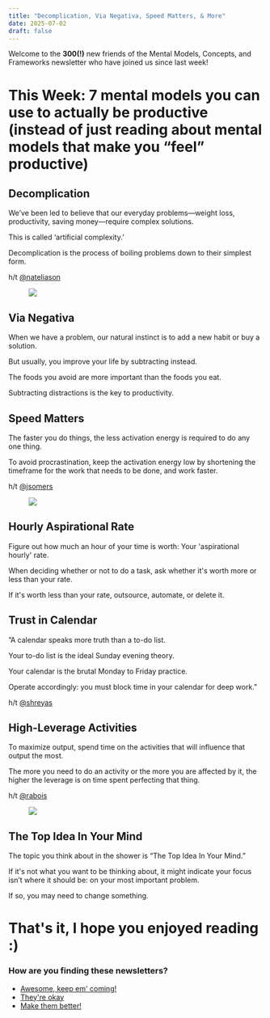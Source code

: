 ```yaml
---
title: "Decomplication, Via Negativa, Speed Matters, & More"
date: 2025-07-02
draft: false
---
```


<p id="">Welcome to the <strong id="">300(!)</strong> new friends of the Mental Models, Concepts, and Frameworks newsletter who have joined us since last week!</p><h1 id="">This Week: 7 mental models you can use to actually be productive (instead of just reading about mental models that make you “feel” productive)</h1><h2 id="">Decomplication</h2><p id="">We’ve been led to believe that our everyday problems—weight loss, productivity, saving money—require complex solutions.</p><p id="">This is called ‘artificial complexity.’</p><p id="">Decomplication is the process of boiling problems down to their simplest form.</p><p id="">h/t <a href="https://flight.beehiiv.net/v2/clicks/eyJhbGciOiJIUzI1NiIsInR5cCI6IkpXVCJ9.eyJ1cmwiOiJodHRwczovL3R3aXR0ZXIuY29tL25hdGVsaWFzb24iLCJwb3N0X2lkIjoiYmYyNWFjNjAtZTc5My00ODYxLTgxZDItNDA3MTg1NjY0ZWQyIiwicHVibGljYXRpb25faWQiOiIxMzdkNWU4My05NTAzLTRkYjctYThjNC1mMzQxNWMyMDU1YWUiLCJ2aXNpdF90b2tlbiI6IjdjYjdiN2U1LTkxMjUtNDQyZi1iOGI4LTI3Y2RjMTUyYWRiYiIsImlhdCI6MTY3ODcwNTU4MC44MDksImlzcyI6Im9yY2hpZCJ9.hLggSxxYk9ZOp8zgn4qAurZcPklD8CRtIe-nl3893y0" target="_blank" id="">@nateliason</a></p><figure class="w-richtext-figure-type-image w-richtext-align-center" data-rt-type="image" data-rt-align="center"><div><img src="https://uploads-ssl.webflow.com/63fd511e232de229bfe66c52/640fa902e3c8693ba813fb33_image.jpeg" id="" width="auto" height="auto" loading="auto"></div></figure><h2 id="">Via Negativa</h2><p id="">When we have a problem, our natural instinct is to add a new habit or buy a solution.</p><p id="">But usually, you improve your life by subtracting instead.</p><p id="">The foods you avoid are more important than the foods you eat.</p><p id="">Subtracting distractions is the key to productivity.</p><h2 id="">Speed Matters</h2><p id="">The faster you do things, the less activation energy is required to do any one thing.</p><p id="">To avoid procrastination, keep the activation energy low by shortening the timeframe for the work that needs to be done, and work faster.</p><p id="">h/t <a href="https://flight.beehiiv.net/v2/clicks/eyJhbGciOiJIUzI1NiIsInR5cCI6IkpXVCJ9.eyJ1cmwiOiJodHRwczovL3R3aXR0ZXIuY29tL2pzb21lcnMiLCJwb3N0X2lkIjoiYmYyNWFjNjAtZTc5My00ODYxLTgxZDItNDA3MTg1NjY0ZWQyIiwicHVibGljYXRpb25faWQiOiIxMzdkNWU4My05NTAzLTRkYjctYThjNC1mMzQxNWMyMDU1YWUiLCJ2aXNpdF90b2tlbiI6IjdjYjdiN2U1LTkxMjUtNDQyZi1iOGI4LTI3Y2RjMTUyYWRiYiIsImlhdCI6MTY3ODcwNTU4MC44MDksImlzcyI6Im9yY2hpZCJ9.QDym6BpbXkn8jTuJUAEdobqUXTCEv-3fKpHafD_37RI" target="_blank" id="">@jsomers</a></p><figure class="w-richtext-figure-type-image w-richtext-align-center" data-rt-type="image" data-rt-align="center"><div><img src="https://uploads-ssl.webflow.com/63fd511e232de229bfe66c52/640fa902e3c869cc0613fb34_image.jpeg" id="" width="auto" height="auto" loading="auto"></div></figure><h2 id="">Hourly Aspirational Rate</h2><p id="">Figure out how much an hour of your time is worth: Your 'aspirational hourly' rate.</p><p id="">When deciding whether or not to do a task, ask whether it's worth more or less than your rate.</p><p id="">If it's worth less than your rate, outsource, automate, or delete it.</p><h2 id="">Trust in Calendar</h2><p id="">”A calendar speaks more truth than a to-do list.</p><p id="">Your to-do list is the ideal Sunday evening theory.</p><p id="">Your calendar is the brutal Monday to Friday practice.</p><p id="">Operate accordingly: you must block time in your calendar for deep work.”</p><p id="">h/t <a href="https://flight.beehiiv.net/v2/clicks/eyJhbGciOiJIUzI1NiIsInR5cCI6IkpXVCJ9.eyJ1cmwiOiJodHRwczovL3R3aXR0ZXIuY29tL3NocmV5YXMiLCJwb3N0X2lkIjoiYmYyNWFjNjAtZTc5My00ODYxLTgxZDItNDA3MTg1NjY0ZWQyIiwicHVibGljYXRpb25faWQiOiIxMzdkNWU4My05NTAzLTRkYjctYThjNC1mMzQxNWMyMDU1YWUiLCJ2aXNpdF90b2tlbiI6IjdjYjdiN2U1LTkxMjUtNDQyZi1iOGI4LTI3Y2RjMTUyYWRiYiIsImlhdCI6MTY3ODcwNTU4MC44MDksImlzcyI6Im9yY2hpZCJ9.b9BIOd-hPlI5OxxRhpLnpCOfUW0OjnVXJYu8_kREt3A" target="_blank" id="">@shreyas</a></p><h2 id="">High-Leverage Activities</h2><p id="">To maximize output, spend time on the activities that will influence that output the most.</p><p id="">The more you need to do an activity or the more you are affected by it, the higher the leverage is on time spent perfecting that thing.</p><p id="">h/t <a href="https://flight.beehiiv.net/v2/clicks/eyJhbGciOiJIUzI1NiIsInR5cCI6IkpXVCJ9.eyJ1cmwiOiJodHRwczovL3R3aXR0ZXIuY29tL3JhYm9pcyIsInBvc3RfaWQiOiJiZjI1YWM2MC1lNzkzLTQ4NjEtODFkMi00MDcxODU2NjRlZDIiLCJwdWJsaWNhdGlvbl9pZCI6IjEzN2Q1ZTgzLTk1MDMtNGRiNy1hOGM0LWYzNDE1YzIwNTVhZSIsInZpc2l0X3Rva2VuIjoiN2NiN2I3ZTUtOTEyNS00NDJmLWI4YjgtMjdjZGMxNTJhZGJiIiwiaWF0IjoxNjc4NzA1NTgwLjgwOSwiaXNzIjoib3JjaGlkIn0.8WZ9LqtqMdUmNuD4r4deMn5JKzuOjpImKcNKOBhGKwU" target="_blank" id="">@rabois</a></p><figure class="w-richtext-figure-type-image w-richtext-align-center" data-rt-type="image" data-rt-align="center"><div><img src="https://uploads-ssl.webflow.com/63fd511e232de229bfe66c52/640fa9023bcc71b8a6a79f61_image.jpeg" id="" width="auto" height="auto" loading="auto"></div></figure><h2 id="">The Top Idea In Your Mind</h2><p id="">The topic you think about in the shower is “The Top Idea In Your Mind.”</p><p id="">If it's not what you want to be thinking about, it might indicate your focus isn’t where it should be: on your most important problem.</p><p id="">If so, you may need to change something.</p><h1 id="">That's it, I hope you enjoyed reading :)</h1><h3 id="">How are you finding these newsletters?</h3><ul id=""><li id=""><a href="https://alexbrogan.beehiiv.com/login" target="_blank" id="">Awesome, keep em' coming!</a></li><li id=""><a href="https://alexbrogan.beehiiv.com/login" target="_blank" id="">They're okay</a></li><li id=""><a href="https://alexbrogan.beehiiv.com/login" target="_blank" id="">Make them better!</a></li></ul><p>‍</p>